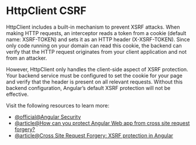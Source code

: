 # HttpClient CSRF

HttpClient includes a built-in mechanism to prevent XSRF attacks. When making HTTP requests, an interceptor reads a token from a cookie (default name: XSRF-TOKEN) and sets it as an HTTP header (X-XSRF-TOKEN). Since only code running on your domain can read this cookie, the backend can verify that the HTTP request originates from your client application and not from an attacker.

However, HttpClient only handles the client-side aspect of XSRF protection. Your backend service must be configured to set the cookie for your page and verify that the header is present on all relevant requests. Without this backend configuration, Angular’s default XSRF protection will not be effective.

Visit the following resources to learn more:

- [@official@Angular Security](https://angular.dev/best-practices/security#httpclient-xsrf-csrf-security)
- [@article@How can you protect Angular Web app from cross site request forgery?](https://www.linkedin.com/advice/3/how-can-you-protect-angular-web-app-from-cross-site-pyqwc)
- [@article@Cross Site Request Forgery: XSRF protection in Angular](https://borstch.com/blog/development/cross-site-request-forgery-xsrf-protection-in-angular)